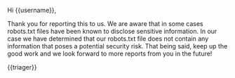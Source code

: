 Hi {{username}},

Thank you for reporting this to us. We are aware that in some cases robots.txt files have been known to disclose sensitive information. In our case we have determined that our robots.txt file does not contain any information that poses a potential security risk. That being said, keep up the good work and we look forward to more reports from you in the future!

{{triager}}